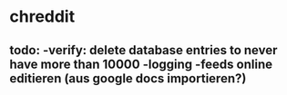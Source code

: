 # chreddit

todo:
-verify: delete database entries to never have more than 10000
-logging
-feeds online editieren (aus google docs importieren?)
-
